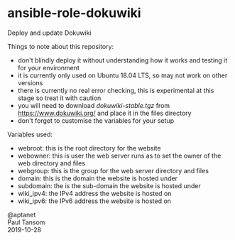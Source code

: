 # ansible-role-dokuwiki
Deploy and update Dokuwiki

Things to note about this repository:

- don't blindly deploy it without understanding how it works and testing it for your environment
- it is currently only used on Ubuntu 18.04 LTS, so may not work on other versions
- there is currently no real error checking, this is experimental at this stage so treat it with caution
- you will need to download _dokuwiki-stable.tgz_ from https://www.dokuwiki.org/ and place it in the files directory
- don't forget to customise the variables for your setup

Variables used:
- webroot: this is the root directory for the website
- webowner: this is user the web server runs as to set the owner of the web directory and files
- webgroup: this is the group for the web server directory and files
- domain: this is the domain the website is hosted under
- subdomain: the is the sub-domain the website is hosted under
- wiki_ipv4: the IPv4 address the website is hosted on
- wiki_ipv6: the IPv6 address the website is hosted on

@aptanet  
Paul Tansom  
2019-10-28  
